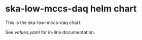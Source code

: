 ska-low-mccs-daq helm chart
===========================

This is the ska-low-mccs-daq chart.

See _values.yaml_ for in-line documentation.
